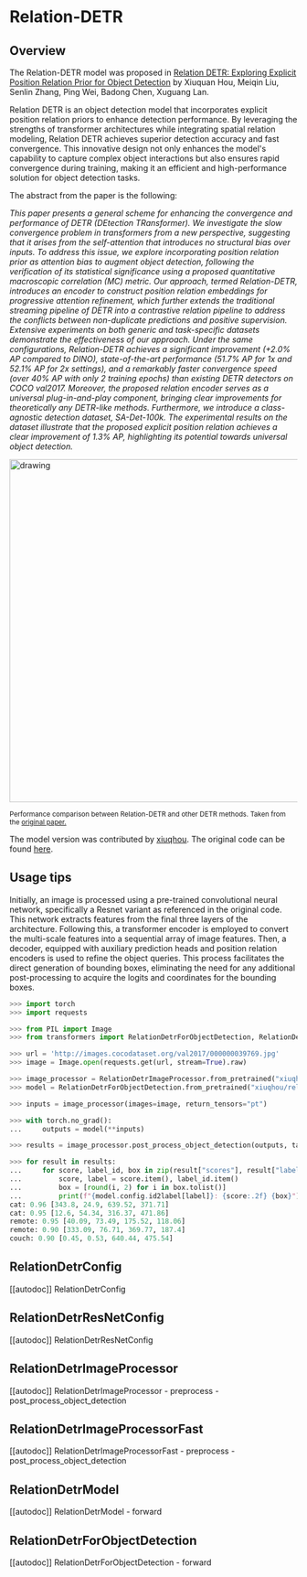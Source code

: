 <!--Copyright 2024 The HuggingFace Team. All rights reserved.

Licensed under the Apache License, Version 2.0 (the "License"); you may not use this file except in compliance with
the License. You may obtain a copy of the License at

http://www.apache.org/licenses/LICENSE-2.0

Unless required by applicable law or agreed to in writing, software distributed under the License is distributed on
an "AS IS" BASIS, WITHOUT WARRANTIES OR CONDITIONS OF ANY KIND, either express or implied. See the License for the
specific language governing permissions and limitations under the License.

⚠️ Note that this file is in Markdown but contain specific syntax for our doc-builder (similar to MDX) that may not be
rendered properly in your Markdown viewer.

-->

# Relation-DETR

## Overview


The Relation-DETR model was proposed in [Relation DETR: Exploring Explicit Position Relation Prior for Object Detection](https://arxiv.org/abs/2407.11699v1) by Xiuquan Hou, Meiqin Liu, Senlin Zhang, Ping Wei, Badong Chen, Xuguang Lan.

Relation DETR is an object detection model that incorporates explicit position relation priors to enhance detection performance. By leveraging the strengths of transformer architectures while integrating spatial relation modeling, Relation DETR achieves superior detection accuracy and fast convergence. This innovative design not only enhances the model's capability to capture complex object interactions but also ensures rapid convergence during training, making it an efficient and high-performance solution for object detection tasks.

The abstract from the paper is the following:

*This paper presents a general scheme for enhancing the convergence and performance of DETR (DEtection TRansformer). We investigate the slow convergence problem in transformers from a new perspective, suggesting that it arises from the self-attention that introduces no structural bias over inputs. To address this issue, we explore incorporating position relation prior as attention bias to augment object detection, following the verification of its statistical significance using a proposed quantitative macroscopic correlation (MC) metric. Our approach, termed Relation-DETR, introduces an encoder to construct position relation embeddings for progressive attention refinement, which further extends the traditional streaming pipeline of DETR into a contrastive relation pipeline to address the conflicts between non-duplicate predictions and positive supervision. Extensive experiments on both generic and task-specific datasets demonstrate the effectiveness of our approach. Under the same configurations, Relation-DETR achieves a significant improvement (+2.0% AP compared to DINO), state-of-the-art performance (51.7% AP for 1x and 52.1% AP for 2x settings), and a remarkably faster convergence speed (over 40% AP with only 2 training epochs) than existing DETR detectors on COCO val2017. Moreover, the proposed relation encoder serves as a universal plug-in-and-play component, bringing clear improvements for theoretically any DETR-like methods. Furthermore, we introduce a class-agnostic detection dataset, SA-Det-100k. The experimental results on the dataset illustrate that the proposed explicit position relation achieves a clear improvement of 1.3% AP, highlighting its potential towards universal object detection.*

<img src="https://raw.githubusercontent.com/xiuqhou/Relation-DETR/refs/heads/main/images/convergence_curve.png"
alt="drawing" width="600"/>

<small> Performance comparison between Relation-DETR and other DETR methods. Taken from the <a href="https://arxiv.org/abs/2407.11699">original paper.</a> </small>

The model version was contributed by [xiuqhou](https://github.com/xiuqhou). The original code can be found [here](https://github.com/xiuqhou/Relation-DETR/).


## Usage tips

Initially, an image is processed using a pre-trained convolutional neural network, specifically a Resnet variant as referenced in the original code. This network extracts features from the final three layers of the architecture. Following this, a transformer encoder is employed to convert the multi-scale features into a sequential array of image features. Then, a decoder, equipped with auxiliary prediction heads and position relation encoders is used to refine the object queries. This process facilitates the direct generation of bounding boxes, eliminating the need for any additional post-processing to acquire the logits and coordinates for the bounding boxes.

```py
>>> import torch
>>> import requests

>>> from PIL import Image
>>> from transformers import RelationDetrForObjectDetection, RelationDetrImageProcessor

>>> url = 'http://images.cocodataset.org/val2017/000000039769.jpg'
>>> image = Image.open(requests.get(url, stream=True).raw)

>>> image_processor = RelationDetrImageProcessor.from_pretrained("xiuqhou/relation-detr-resnet50")
>>> model = RelationDetrForObjectDetection.from_pretrained("xiuqhou/relation-detr-resnet50")

>>> inputs = image_processor(images=image, return_tensors="pt")

>>> with torch.no_grad():
...     outputs = model(**inputs)

>>> results = image_processor.post_process_object_detection(outputs, target_sizes=torch.tensor([(image.height, image.width)]), threshold=0.3)

>>> for result in results:
...     for score, label_id, box in zip(result["scores"], result["labels"], result["boxes"]):
...         score, label = score.item(), label_id.item()
...         box = [round(i, 2) for i in box.tolist()]
...         print(f"{model.config.id2label[label]}: {score:.2f} {box}")
cat: 0.96 [343.8, 24.9, 639.52, 371.71]
cat: 0.95 [12.6, 54.34, 316.37, 471.86]
remote: 0.95 [40.09, 73.49, 175.52, 118.06]
remote: 0.90 [333.09, 76.71, 369.77, 187.4]
couch: 0.90 [0.45, 0.53, 640.44, 475.54]
```

## RelationDetrConfig

[[autodoc]] RelationDetrConfig

## RelationDetrResNetConfig

[[autodoc]] RelationDetrResNetConfig

## RelationDetrImageProcessor

[[autodoc]] RelationDetrImageProcessor
    - preprocess
    - post_process_object_detection

## RelationDetrImageProcessorFast

[[autodoc]] RelationDetrImageProcessorFast
    - preprocess
    - post_process_object_detection

## RelationDetrModel

[[autodoc]] RelationDetrModel
    - forward

## RelationDetrForObjectDetection

[[autodoc]] RelationDetrForObjectDetection
    - forward
